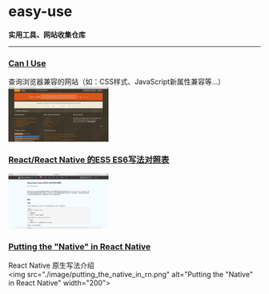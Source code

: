 # easy-use

**实用工具、网站收集仓库**

----------

### [Can I Use](http://caniuse.com/) 
查询浏览器兼容的网站（如：CSS样式、JavaScript新属性兼容等...）  
<img src="./image/caniuse.png" alt="can i use" width="200" align="center"> 

### [React/React Native 的ES5 ES6写法对照表](http://reactnative.cn/post/15)  
<img src="./image/rn_es5_vs_es6.png" alt="React/React Native 的ES5 ES6写法对照表" width="200">

### [Putting the "Native" in React Native](https://www.promptworks.com/blog/writing-native-modules-for-react-native)
React Native 原生写法介绍  
<img src="./image/putting_the_native_in_rn.png" alt="Putting the "Native" in React Native" width="200">